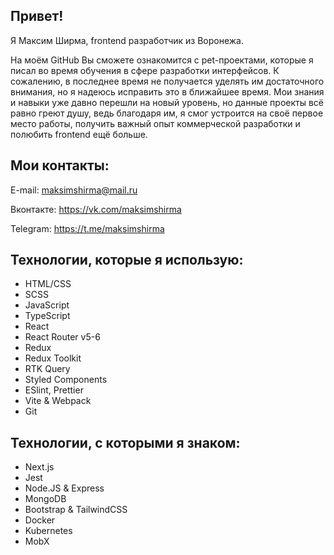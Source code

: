 <h2>Привет!</h2>

Я Максим Ширма, frontend разработчик из Воронежа.

На моём GitHub Вы сможете ознакомится с pet-проектами, которые я писал во время обучения в сфере разработки интерфейсов. К сожалению, в последнее время не получается уделять им достаточного внимания, но я надеюсь исправить это в ближайшее время. Мои знания и навыки уже давно перешли на новый уровень, но данные проекты всё равно греют душу, ведь благодаря им, я смог устроится на своё первое место работы, получить важный опыт коммерческой разработки и полюбить frontend ещё больше.

<h2>Мои контакты:</h2>

E-mail: maksimshirma@mail.ru

Вконтакте: https://vk.com/maksimshirma

Telegram: https://t.me/maksimshirma

<h2>Технологии, которые я использую:</h2>

- HTML/CSS
- SCSS
- JavaScript
- TypeScript
- React
- React Router v5-6
- Redux
- Redux Toolkit
- RTK Query
- Styled Components
- ESlint, Prettier
- Vite & Webpack
- Git

<h2>Технологии, с которыми я знаком:</h2>

- Next.js
- Jest
- Node.JS & Express
- MongoDB
- Bootstrap & TailwindCSS
- Docker
- Kubernetes
- MobX
